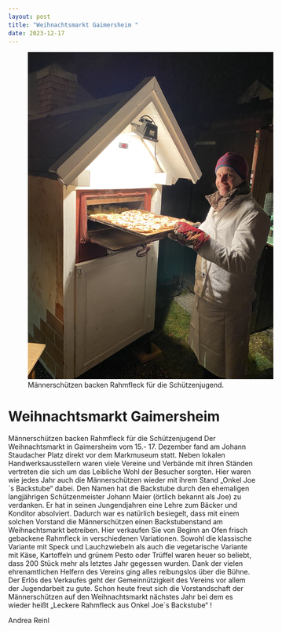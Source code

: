 ```yaml
---
layout: post
title: "Weihnachtsmarkt Gaimersheim "
date: 2023-12-17
---
```


<figure class="figure">
  <img src="/img/posts/Weihnachtsmarkt%202023.jpg" class="figure-img img-fluid rounded" style="max-width: 500px">
  <figcaption class="figure-caption">Männerschützen backen Rahmfleck für die Schützenjugend.
</figcaption>
</figure>

# Weihnachtsmarkt Gaimersheim 

Männerschützen backen Rahmfleck für die Schützenjugend
Der Weihnachtsmarkt in  Gaimersheim vom 15.- 17. Dezember fand am Johann Staudacher Platz direkt vor dem Markmuseum statt. Neben lokalen Handwerksausstellern waren viele Vereine und Verbände mit ihren Ständen vertreten die sich um das Leibliche Wohl der Besucher sorgten. Hier waren wie jedes Jahr auch die Männerschützen wieder mit ihrem Stand „Onkel Joe´s Backstube“ dabei. Den Namen hat die Backstube durch den ehemaligen langjährigen Schützenmeister Johann Maier (örtlich bekannt als Joe) zu verdanken. Er hat in seinen Jungendjahren eine Lehre zum Bäcker und Konditor absolviert. Dadurch war es natürlich besiegelt, dass mit einem solchen Vorstand die Männerschützen einen Backstubenstand am Weihnachtsmarkt betreiben. Hier verkaufen Sie von Beginn an  Ofen frisch gebackene Rahmfleck in verschiedenen Variationen. Sowohl die klassische Variante mit Speck und Lauchzwiebeln als auch die vegetarische Variante mit Käse, Kartoffeln und grünem Pesto oder Trüffel waren heuer so beliebt, dass 200 Stück mehr als letztes Jahr gegessen wurden. Dank der vielen ehrenamtlichen Helfern des Vereins ging alles reibungslos über die Bühne. Der Erlös des Verkaufes geht der Gemeinnützigkeit des Vereins vor allem der Jugendarbeit zu gute. Schon heute freut sich die Vorstandschaft der Männerschützen auf den Weihnachtsmarkt nächstes Jahr bei dem es wieder heißt „Leckere Rahmfleck aus Onkel Joe´s Backstube“ !

Andrea Reinl

